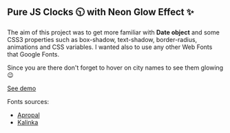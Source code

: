 ## Pure JS Clocks :clock1030: with Neon Glow Effect :sparkles:
The aim of this project was to get more familiar with **Date object** and some CSS3 properties such as box-shadow, text-shadow, border-radius, animations and CSS variables. I wanted also to use any other Web Fonts that Google Fonts.



Since you are there don't forget to hover on city names to see them glowing :wink:

[See demo](https://olajurrek.github.io/clocks/)


Fonts sources: 
* [Apropal](https://kroje.org/fonts/apropal/)
* [Kalinka](https://www.dafont.com/kalinka.font?text=Moscow&back=theme)
